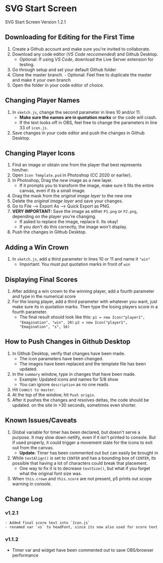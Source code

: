 # SVG Start Screen
 SVG Start Screen Version 1.2.1

## Downloading for Editing for the First Time
1. Create a Github account and make sure you're invited to collaborate.
2. Download any code editor (*VS Code reccomended*) and Github Desktop.
     - Optional: If using *VS Code*, download the Live Server extension for   testing.
3. Go through setup and set your default Github folder
4. Clone the master branch.
        - Optional: Feel free to duplicate the master and make it your own branch
5. Open the folder in your code editor of choice.

## Changing Player Names
1. In `sketch.js`, change the second parameter in lines 10 and/or 11.
    - **Make sure the names are in quotation marks** or the code will crash.
    - If the text looks off in OBS, feel free to change the parameters in line 33 of `icon.js`.
2. Save changes in your code editor and push the changes in Github Desktop.

## Changing Player Icons
1. Find an image or obtain one from the player that best represents him/her.
2. Open `Icon Template.psd` in Photoshop (CC 2020 or earlier).
3. In Photoshop, Drag the *new* image as a new layer.
    - If it prompts you to transform the image, make sure it fits the entire canvas, even if its a small image.
4. Drag the mask from the *original image layer* to the new one
5. Delete the *original image layer* and save your changes.
6. Go to File --> Export As --> Quick Export as PNG.
7. **VERY IMPORTANT:** Save the image as either `P1.png` or `P2.png`, depending on the player you're changing.
    - If asked to replace the image, replace it. Its okay!
    - If you don't do this correctly, the image won't display.
8. Push the changes in Github Desktop.

## Adding a Win Crown
1. In `sketch.js`, add a third parameter in lines 10 or 11 and name it `"win"`
    - Important: You must put quotation marks in front of `win`

## Displaying Final Scores
1. After adding a win crown to the winning player, add a fourth parameter and type in the numerical score
2. For the losing player, add a third parameter with whatever you want, just make sure its in quotation marks. Then type the losing players score in a fourth parameter.
    - The final result should look like this:
        ``p1 = new Icon("player1", "Emagination", "win", 20)``
        ``p2 = new Icon("player1", "Emagination", "s", 16)``

## How to Push Changes in Github Desktop
1. In Github Desktop, verify that changes have been made.
    - The icon parameters have been changed.
    - The images have been replaced and the template file has been updated.
2. In the `summary` window, type in changes that have been made.
    - Example: Updated icons and names for 5/8 show
    - You can ignore `description` as no one reads.
3. Hit `Commit to master`.
4. At the top of the window, hit `Push origin`.
5. After it pushes the changes and resolves deltas, the code should be updated. on the site in >30 seconds, sometimes even shorter.

## Known Issues/Caveats
1. Global variable for timer has been declared, but doesn't serve a purpose. It may slow down netlify, even if it isn't printed to console. But if used properly, it could trigger a movement state for the icons to exit out from the canvas. 
    - **Update**: Timer has been commented out but can easily be brought in
2. While `textAlign()` is set to `CENTER` and has a bounding box of `CENTER`, its possible that having a lot of characters could break that placement.
    - One way to fix it is to decrease `textSize()`, but what if you forget what the original font size was.
3. When `this.crown` and `this.score` are not present, p5 prints out scope warning in console.

## Change Log
### v1.2.1
    - Added final score text into `Icon.js`
    - renamed var `vs` to headFont, since its now also used for score text
### v1.1.2
 - Timer var and widget have been commented out to save OBS/browser performance
